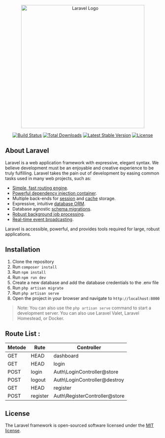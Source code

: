 <p align="center"><a href="https://laravel.com" target="_blank"><img src="https://raw.githubusercontent.com/laravel/art/master/logo-lockup/5%20SVG/2%20CMYK/1%20Full%20Color/laravel-logolockup-cmyk-red.svg" width="400" alt="Laravel Logo"></a></p>

<p align="center">
<a href="https://github.com/laravel/framework/actions"><img src="https://github.com/laravel/framework/workflows/tests/badge.svg" alt="Build Status"></a>
<a href="https://packagist.org/packages/laravel/framework"><img src="https://img.shields.io/packagist/dt/laravel/framework" alt="Total Downloads"></a>
<a href="https://packagist.org/packages/laravel/framework"><img src="https://img.shields.io/packagist/v/laravel/framework" alt="Latest Stable Version"></a>
<a href="https://packagist.org/packages/laravel/framework"><img src="https://img.shields.io/packagist/l/laravel/framework" alt="License"></a>
</p>

## About Laravel

Laravel is a web application framework with expressive, elegant syntax. We believe development must be an enjoyable and creative experience to be truly fulfilling. Laravel takes the pain out of development by easing common tasks used in many web projects, such as:

- [Simple, fast routing engine](https://laravel.com/docs/routing).
- [Powerful dependency injection container](https://laravel.com/docs/container).
- Multiple back-ends for [session](https://laravel.com/docs/session) and [cache](https://laravel.com/docs/cache) storage.
- Expressive, intuitive [database ORM](https://laravel.com/docs/eloquent).
- Database agnostic [schema migrations](https://laravel.com/docs/migrations).
- [Robust background job processing](https://laravel.com/docs/queues).
- [Real-time event broadcasting](https://laravel.com/docs/broadcasting).

Laravel is accessible, powerful, and provides tools required for large, robust applications.

## Installation

1. Clone the repository
2. Run `composer install`
3. Run `npm install`
4. Run `npm run dev`
5. Create a new database and add the database credentials to the .env file
6. Run `php artisan migrate`
7. Run `php artisan serve`
8. Open the project in your browser and navigate to `http://localhost:8000`

> Note: You can also use the `php artisan serve` command to start a development server. You can also use Laravel Valet, Laravel Homestead, or Docker.

## Route List :

| Metode | Rute       | Controller                                  |
|--------|------------|---------------------------------------------|
| GET|HEAD | dashboard  | DashboardController                        |
| GET|HEAD | login      | Auth\LoginController@index                 |
| POST   | login      | Auth\LoginController@store                 |
| POST   | logout     | Auth\LoginController@destroy               |
| GET|HEAD | register   | Auth\RegisterController@index              |
| POST   | register   | Auth\RegisterController@store              |

## License

The Laravel framework is open-sourced software licensed under the [MIT license](https://opensource.org/licenses/MIT).
